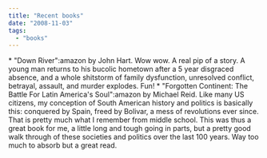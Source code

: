 ```yaml
---
title: "Recent books"
date: "2008-11-03"
tags: 
  - "books"
---
```


\* "Down River":amazon by John Hart. Wow wow. A real pip of a story. A young man returns to his bucolic hometown after a 5 year disgraced absence, and a whole shitstorm of family dysfunction, unresolved conflict, betrayal, assault, and murder explodes. Fun! \* "Forgotten Continent: The Battle For Latin America's Soul":amazon by Michael Reid. Like many US citizens, my conception of South American history and politics is basically this: conquered by Spain, freed by Bolivar, a mess of revolutions ever since. That is pretty much what I remember from middle school. This was thus a great book for me, a little long and tough going in parts, but a pretty good walk through of these societies and politics over the last 100 years. Way too much to absorb but a great read.
